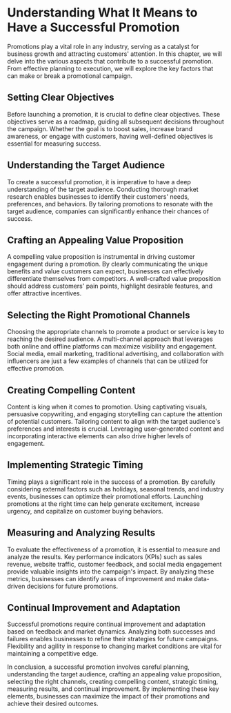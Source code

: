 Understanding What It Means to Have a Successful Promotion
===================================================================

Promotions play a vital role in any industry, serving as a catalyst for business growth and attracting customers' attention. In this chapter, we will delve into the various aspects that contribute to a successful promotion. From effective planning to execution, we will explore the key factors that can make or break a promotional campaign.

**Setting Clear Objectives**
----------------------------

Before launching a promotion, it is crucial to define clear objectives. These objectives serve as a roadmap, guiding all subsequent decisions throughout the campaign. Whether the goal is to boost sales, increase brand awareness, or engage with customers, having well-defined objectives is essential for measuring success.

**Understanding the Target Audience**
-------------------------------------

To create a successful promotion, it is imperative to have a deep understanding of the target audience. Conducting thorough market research enables businesses to identify their customers' needs, preferences, and behaviors. By tailoring promotions to resonate with the target audience, companies can significantly enhance their chances of success.

**Crafting an Appealing Value Proposition**
-------------------------------------------

A compelling value proposition is instrumental in driving customer engagement during a promotion. By clearly communicating the unique benefits and value customers can expect, businesses can effectively differentiate themselves from competitors. A well-crafted value proposition should address customers' pain points, highlight desirable features, and offer attractive incentives.

**Selecting the Right Promotional Channels**
--------------------------------------------

Choosing the appropriate channels to promote a product or service is key to reaching the desired audience. A multi-channel approach that leverages both online and offline platforms can maximize visibility and engagement. Social media, email marketing, traditional advertising, and collaboration with influencers are just a few examples of channels that can be utilized for effective promotion.

**Creating Compelling Content**
-------------------------------

Content is king when it comes to promotion. Using captivating visuals, persuasive copywriting, and engaging storytelling can capture the attention of potential customers. Tailoring content to align with the target audience's preferences and interests is crucial. Leveraging user-generated content and incorporating interactive elements can also drive higher levels of engagement.

**Implementing Strategic Timing**
---------------------------------

Timing plays a significant role in the success of a promotion. By carefully considering external factors such as holidays, seasonal trends, and industry events, businesses can optimize their promotional efforts. Launching promotions at the right time can help generate excitement, increase urgency, and capitalize on customer buying behaviors.

**Measuring and Analyzing Results**
-----------------------------------

To evaluate the effectiveness of a promotion, it is essential to measure and analyze the results. Key performance indicators (KPIs) such as sales revenue, website traffic, customer feedback, and social media engagement provide valuable insights into the campaign's impact. By analyzing these metrics, businesses can identify areas of improvement and make data-driven decisions for future promotions.

**Continual Improvement and Adaptation**
----------------------------------------

Successful promotions require continual improvement and adaptation based on feedback and market dynamics. Analyzing both successes and failures enables businesses to refine their strategies for future campaigns. Flexibility and agility in response to changing market conditions are vital for maintaining a competitive edge.

In conclusion, a successful promotion involves careful planning, understanding the target audience, crafting an appealing value proposition, selecting the right channels, creating compelling content, strategic timing, measuring results, and continual improvement. By implementing these key elements, businesses can maximize the impact of their promotions and achieve their desired outcomes.
